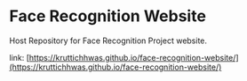 # Face Recognition Website
Host Repository for Face Recognition Project website.

link: [https://kruttichhwas.github.io/face-recognition-website/](https://kruttichhwas.github.io/face-recognition-website/)

